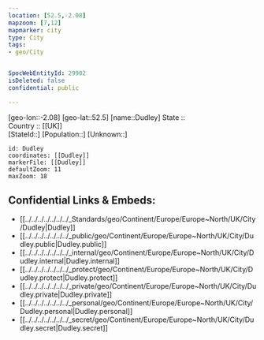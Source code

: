 ```yaml
---
location: [52.5,-2.08] 
mapzoom: [7,12] 
mapmarker: city 
type: City
tags:
- geo/City


SpocWebEntityId: 29902
isDeleted: false
confidential: public

---
```

[geo-lon::-2.08] 
[geo-lat::52.5] 
[name::Dudley] 
State ::  
Country :: [[UK]]  
[StateId::] 
[Population::] 
[Unknown::] 


```leaflet
id: Dudley
coordinates: [[Dudley]] 
markerFile: [[Dudley]] 
defaultZoom: 11 
maxZoom: 18
```


## Confidential Links & Embeds: 
- [[../../../../../../../_Standards/geo/Continent/Europe/Europe~North/UK/City/Dudley|Dudley]] 
- [[../../../../../../../_public/geo/Continent/Europe/Europe~North/UK/City/Dudley.public|Dudley.public]] 
- [[../../../../../../../_internal/geo/Continent/Europe/Europe~North/UK/City/Dudley.internal|Dudley.internal]] 
- [[../../../../../../../_protect/geo/Continent/Europe/Europe~North/UK/City/Dudley.protect|Dudley.protect]] 
- [[../../../../../../../_private/geo/Continent/Europe/Europe~North/UK/City/Dudley.private|Dudley.private]] 
- [[../../../../../../../_personal/geo/Continent/Europe/Europe~North/UK/City/Dudley.personal|Dudley.personal]] 
- [[../../../../../../../_secret/geo/Continent/Europe/Europe~North/UK/City/Dudley.secret|Dudley.secret]] 
